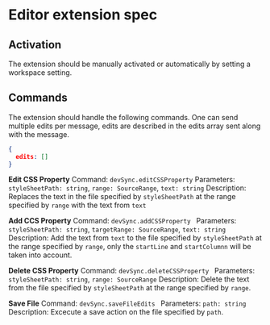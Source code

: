 # Editor extension spec

## Activation
The extension should be manually activated or automatically by setting a workspace setting.

## Commands
The extension should handle the following commands. One can send multiple edits per message, edits are described in the edits array sent along with the message.

``` json
{
  edits: []
}
```

**Edit CSS Property**
Command: `devSync.editCSSProperty`
Parameters: `styleSheetPath: string`, `range: SourceRange`, `text: string`
Description: Replaces the text in the file specified by `styleSheetPath` at the range specified by `range` with the text from `text`

**Add CCS Property**
Command: `devSync.addCSSProperty `
Parameters: `styleSheetPath: string`, `targetRange: SourceRange`, `text: string`
Description: Add the text from `text` to the file specified by `styleSheetPath` at the range specified by `range`, only the `startLine` and `startColumnn` will be taken into account.

**Delete CSS Property**
Command: `devSync.deleteCSSProperty `
Parameters: `styleSheetPath: string`, `range: SourceRange`
Description: Delete the text from the file specified by `styleSheetPath` at the range specified by `range`.

**Save File**
Command: `devSync.saveFileEdits `
Parameters: `path: string`
Description: Excecute a save action on the file specified by `path`.